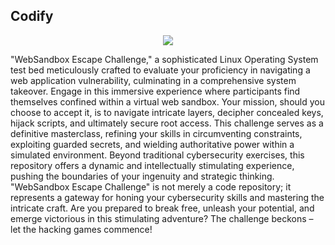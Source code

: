 

## Codify


<p align="center">
  <img src="https://github.com/MrGovindDubey/HTB-Machines/assets/118271775/0897cb09-50b3-430b-9376-58dfe79b24c1" />
</p>


"WebSandbox Escape Challenge," a sophisticated Linux Operating System test bed meticulously crafted to evaluate your proficiency in navigating a web application vulnerability, culminating in a comprehensive system takeover.
Engage in this immersive experience where participants find themselves confined within a virtual web sandbox. Your mission, should you choose to accept it, is to navigate intricate layers, decipher concealed keys, hijack scripts, and ultimately secure root access. This challenge serves as a definitive masterclass, refining your skills in circumventing constraints, exploiting guarded secrets, and wielding authoritative power within a simulated environment.
Beyond traditional cybersecurity exercises, this repository offers a dynamic and intellectually stimulating experience, pushing the boundaries of your ingenuity and strategic thinking. "WebSandbox Escape Challenge" is not merely a code repository; it represents a gateway for honing your cybersecurity skills and mastering the intricate craft.
Are you prepared to break free, unleash your potential, and emerge victorious in this stimulating adventure? The challenge beckons – let the hacking games commence!

